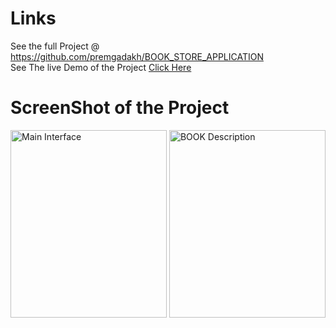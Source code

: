 <h1>Links </h1>
See the full Project @ <a href="https://github.com/premgadakh/BOOK_STORE_APPLICATION">https://github.com/premgadakh/BOOK_STORE_APPLICATION</a>
<br>
See The live Demo of the Project <a href="https://appetize.io/app/e4cgaxwwlvxnvbmnfremxp3thu?device=pixel4&osVersion=11.0&scale=75">Click Here</a>
<h1>ScreenShot of the Project </h1>
<img src="https://user-images.githubusercontent.com/109285498/224269225-111e980a-71bf-492c-98f6-99de1cd009a5.png" alt="Main Interface "width="250" height="300">
<img src="https://user-images.githubusercontent.com/109285498/224269210-9e96c948-000c-4e8a-999b-a6d0cafbdebd.png" alt="BOOK Description"width="250" height="300">


